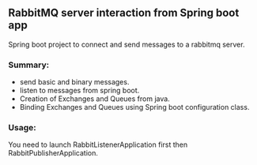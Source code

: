 ## RabbitMQ server interaction from Spring boot app

Spring boot project to connect and send messages to a rabbitmq server.

### Summary:
* send basic and binary messages.
* listen to messages from spring boot.
* Creation of Exchanges and Queues from java.
* Binding Exchanges and Queues using Spring boot configuration class.

### Usage:
You need to launch RabbitListenerApplication first then RabbitPublisherApplication.

